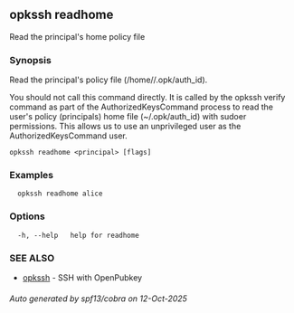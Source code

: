 ## opkssh readhome

Read the principal's home policy file

### Synopsis

Read the principal's policy file (/home/<principal>/.opk/auth_id).

You should not call this command directly. It is called by the opkssh verify command as part of the AuthorizedKeysCommand process to read the user's policy  (principals) home file (~/.opk/auth_id) with sudoer permissions. This allows us to use an unprivileged user as the AuthorizedKeysCommand user.


```
opkssh readhome <principal> [flags]
```

### Examples

```
  opkssh readhome alice
```

### Options

```
  -h, --help   help for readhome
```

### SEE ALSO

* [opkssh](opkssh.md)	 - SSH with OpenPubkey

###### Auto generated by spf13/cobra on 12-Oct-2025
